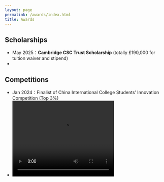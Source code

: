 ```yaml
---
layout: page
permalink: /awards/index.html
title: Awards
---
```


## Scholarships

- May 2025：**Cambridge CSC Trust Scholarship** (totally £190,000 for tuition waiver and stipend)
- 

## Competitions

- Jan 2024：Finalist of China International College Students’ Innovation Competition (Top 3%)
- <video preload="auto" width="320" height="240" controls>
    <source src="https://calls.ars.electronica.art/2025/prix/asset/1067264/" type="video/mp4">
  </video>

<br>
